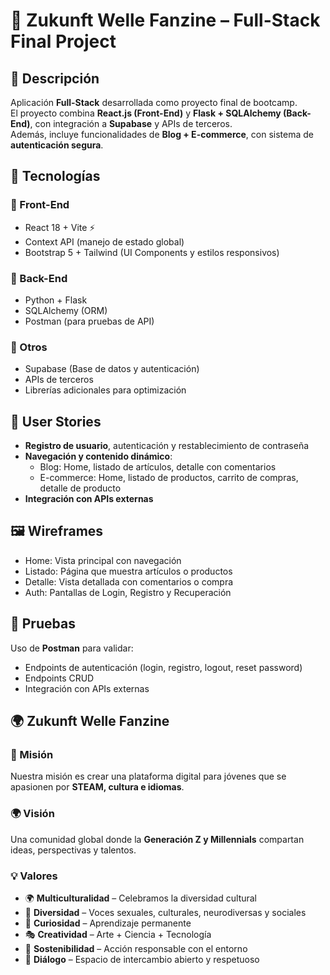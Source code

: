 # 🌊 Zukunft Welle Fanzine – Full-Stack Final Project  

## 📝 Descripción  
Aplicación **Full-Stack** desarrollada como proyecto final de bootcamp.  
El proyecto combina **React.js (Front-End)** y **Flask + SQLAlchemy (Back-End)**, con integración a **Supabase** y APIs de terceros.  
Además, incluye funcionalidades de **Blog + E-commerce**, con sistema de **autenticación segura**.  

## 🚀 Tecnologías  

### 🔹 Front-End  
- React 18 + Vite ⚡  
- Context API (manejo de estado global)  
- Bootstrap 5 + Tailwind (UI Components y estilos responsivos)  

### 🔹 Back-End  
- Python + Flask  
- SQLAlchemy (ORM)  
- Postman (para pruebas de API)  

### 🔹 Otros  
- Supabase (Base de datos y autenticación)  
- APIs de terceros  
- Librerías adicionales para optimización  

## 📌 User Stories  

- **Registro de usuario**, autenticación y restablecimiento de contraseña  
- **Navegación y contenido dinámico**:  
  - Blog: Home, listado de artículos, detalle con comentarios  
  - E-commerce: Home, listado de productos, carrito de compras, detalle de producto  
- **Integración con APIs externas**  

## 🖼️ Wireframes  
- Home: Vista principal con navegación  
- Listado: Página que muestra artículos o productos  
- Detalle: Vista detallada con comentarios o compra  
- Auth: Pantallas de Login, Registro y Recuperación  

## 🧪 Pruebas  
Uso de **Postman** para validar:  
- Endpoints de autenticación (login, registro, logout, reset password)  
- Endpoints CRUD  
- Integración con APIs externas  

## 🌍 Zukunft Welle Fanzine  

### 🎯 Misión  
Nuestra misión es crear una plataforma digital para jóvenes que se apasionen por **STEAM, cultura e idiomas**.  

### 🌍 Visión  
Una comunidad global donde la **Generación Z y Millennials** compartan ideas, perspectivas y talentos.  

### 💡 Valores  
- 🌍 **Multiculturalidad** – Celebramos la diversidad cultural  
- 🌈 **Diversidad** – Voces sexuales, culturales, neurodiversas y sociales  
- 🔎 **Curiosidad** – Aprendizaje permanente  
- 🎭 **Creatividad** – Arte + Ciencia + Tecnología  
- 🌱 **Sostenibilidad** – Acción responsable con el entorno  
- 💬 **Diálogo** – Espacio de intercambio abierto y respetuoso  
